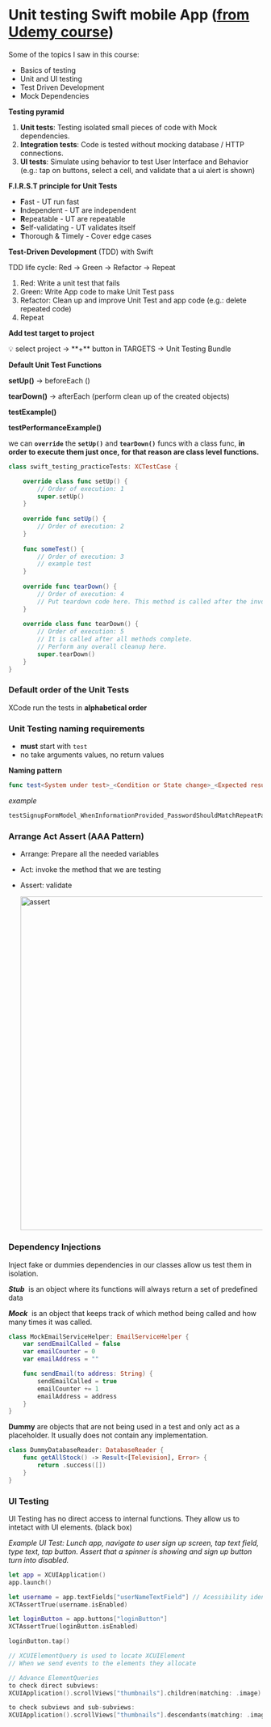 # Unit testing Swift mobile App ([from Udemy course](https://www.udemy.com/course/unit-testing-ios-mobile-app/))

Some of the topics I saw in this course:
- Basics of testing
- Unit and UI testing
- Test Driven Development
- Mock Dependencies

**Testing pyramid**

1. **Unit tests**: Testing isolated small pieces of code with Mock dependencies.
2. **Integration tests**: Code is tested without mocking database / HTTP connections.
3. **UI tests**: Simulate using behavior to test User Interface and Behavior (e.g.: tap on buttons, select a cell, and validate that a ui alert is shown) 

**F.I.R.S.T principle for Unit Tests**

- **F**ast - UT run fast
- **I**ndependent - UT are independent
- **R**epeatable - UT are repeatable
- **S**elf-validating - UT validates itself
- **T**horough & Timely - Cover edge cases

**Test-Driven Development** (TDD) with Swift

TDD life cycle: Red → Green → Refactor → Repeat

1. Red: Write a unit test that fails
2. Green: Write App code to make Unit Test pass
3. Refactor: Clean up and improve Unit Test and app code (e.g.: delete repeated code)
4. Repeat

**Add test target to project**

<aside>
💡 select project → **+** button in TARGETS → Unit Testing Bundle

</aside>

**Default Unit Test Functions**

**setUp()** → beforeEach ()

**tearDown()** → afterEach (perform clean up of the created objects)

**testExample()** 

**testPerformanceExample()** 

we can **`override`** the **`setUp()`** and **`tearDown()`** funcs with a class func, **in order to execute them just once, for that reason are class level functions.**

```swift
class swift_testing_practiceTests: XCTestCase {

    override class func setUp() {
        // Order of execution: 1
        super.setUp()
    }
    
    override func setUp() {
        // Order of execution: 2
    }
    
    func someTest() {
        // Order of execution: 3
        // example test
    }
    
    override func tearDown() {
        // Order of execution: 4
        // Put teardown code here. This method is called after the invocation of each test method in the class
    }
    
    override class func tearDown() {
        // Order of execution: 5
        // It is called after all methods complete.
        // Perform any overall cleanup here.
        super.tearDown()
    }
}
```

### Default order of the Unit Tests

XCode run the tests in **alphabetical order**

### Unit Testing naming requirements

- **must** start with `test`
- no take arguments values, no return values

**Naming pattern**

```swift
func test<System under test>_<Condition or State change>_<Expected result>() { ... }
```

*example*
```swift
testSignupFormModel_WhenInformationProvided_PasswordShouldMatchRepeatPassword() { ... }
```
### Arrange Act Assert (AAA Pattern)

- Arrange: Prepare all the needed variables
- Act: invoke the method that we are testing
- Assert: validate
    
    <img width="660" alt="assert" src="https://user-images.githubusercontent.com/42684822/163681435-c2d9d5c2-8026-4028-ab26-b5224b52c05c.png">

### Dependency Injections

Inject fake or dummies dependencies in our classes allow us test them in isolation.

***Stub***
 is an object where its functions will always return a set of predefined data

***Mock***
 is an object that keeps track of which method being called and how many times it was called.

```swift
class MockEmailServiceHelper: EmailServiceHelper {
    var sendEmailCalled = false
    var emailCounter = 0
    var emailAddress = ""

    func sendEmail(to address: String) {
        sendEmailCalled = true
        emailCounter += 1
        emailAddress = address
    }
}
```

**Dummy**
are objects that are not being used in a test and only act as a placeholder. It usually does not contain any implementation.

```swift
class DummyDatabaseReader: DatabaseReader {
    func getAllStock() -> Result<[Television], Error> {
        return .success([])
    }
}
```

### UI Testing

UI Testing has no direct access to internal functions. They allow us to intetact with UI elements. (black box)

*Example UI Test: Lunch app, navigate to user sign up screen, tap text field, type text, tap button. Assert that a spinner is showing and sign up button turn into disabled.*
```swift
let app = XCUIApplication()
app.launch()

let username = app.textFields["userNameTextField"] // Acessibility identifier or placeholder
XCTAssertTrue(username.isEnabled)

let loginButton = app.buttons["loginButton"]
XCTAssertTrue(loginButton.isEnabled)

loginButton.tap()

// XCUIElementQuery is used to locate XCUIElement
// When we send events to the elements they allocate 

// Advance ElementQueries
to check direct subviews:
XCUIApplication().scrollViews["thumbnails"].children(matching: .image)

to check subviews and sub-subviews:
XCUIApplication().scrollViews["thumbnails"].descendants(matching: .image)
```
